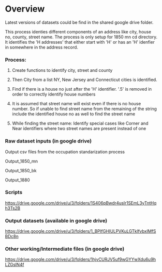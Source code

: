 
# Overview
Latest versions of datasets could be find in the shared google drive folder.

This process identies different components of an address like city, house no, county, street name. 
The process is only setup for 1850 mn cd directory. It identifies the 'H addresses' that either start with 'H' or has an 'H' idenfier in somewhere in the address record. 

### Process:
1. Create functions to identify city, street and county

2. Then City from a list NY, New Jersey and Connecticut cities is identified. 

3. Find if there is a house no just after the 'H' identifier. '.5' is removed in order to correctly identify house numbers

4. It is assumed that street name will exist even if there is no house number. So if unable to find street name from the remaining of the string include the identified house no as well to find the street name

5. While finding the street name: Identify special cases like Corner and Near identifiers where two street names are present instead of one

### Raw dataset inputs (in google drive)
Output csv files from the occupation standarization process

Output_1850_mn

Output_1850_bk

Output_1880

### Scripts 
https://drive.google.com/drive/u/3/folders/1S406pBwdr4usIr1SEmL3yTntHqh3Ts2B

### Output datasets (available in google drive)
https://drive.google.com/drive/u/3/folders/1_BPIfGHIULPVKuLGTklfvbxIMfSBDc8n

### Other working/Intermediate files (in google drive)
https://drive.google.com/drive/u/3/folders/1hjvCURJV5uf9wGYYwXdu6u9hLZGsIN4f
